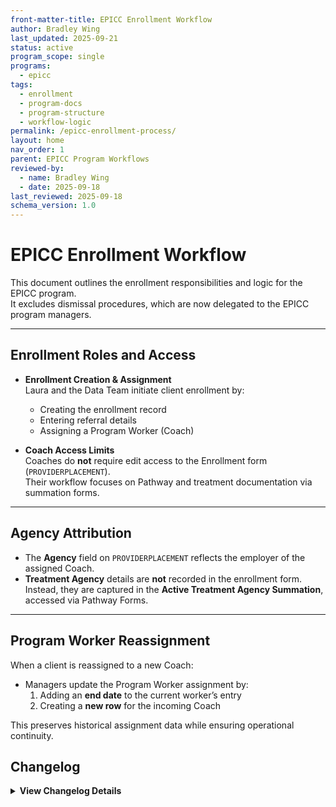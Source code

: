 ```yaml
---
front-matter-title: EPICC Enrollment Workflow  
author: Bradley Wing
last_updated: 2025-09-21
status: active
program_scope: single
programs:
  - epicc
tags:
  - enrollment
  - program-docs
  - program-structure
  - workflow-logic
permalink: /epicc-enrollment-process/
layout: home
nav_order: 1
parent: EPICC Program Workflows
reviewed-by:
  - name: Bradley Wing
  - date: 2025-09-18
last_reviewed: 2025-09-18
schema_version: 1.0
---
```


# EPICC Enrollment Workflow

This document outlines the enrollment responsibilities and logic for the EPICC program.  
It excludes dismissal procedures, which are now delegated to the EPICC program managers.

---

## Enrollment Roles and Access

- **Enrollment Creation & Assignment**  
  Laura and the Data Team initiate client enrollment by:  
  - Creating the enrollment record  
  - Entering referral details  
  - Assigning a Program Worker (Coach)

- **Coach Access Limits**  
  Coaches do **not** require edit access to the Enrollment form (`PROVIDERPLACEMENT`).  
  Their workflow focuses on Pathway and treatment documentation via summation forms.

---

## Agency Attribution

- The **Agency** field on `PROVIDERPLACEMENT` reflects the employer of the assigned Coach.  
- **Treatment Agency** details are **not** recorded in the enrollment form.  
  Instead, they are captured in the **Active Treatment Agency Summation**, accessed via Pathway Forms.

---

## Program Worker Reassignment

When a client is reassigned to a new Coach:

- Managers update the Program Worker assignment by:  
  1. Adding an **end date** to the current worker’s entry  
  2. Creating a **new row** for the incoming Coach

This preserves historical assignment data while ensuring operational continuity.  

## Changelog

<details markdown="1">
  <summary><strong>View Changelog Details</strong></summary>

### 2025

- **2025-10-04**: Adds collapsible `<details markdown="1"></details>` section to the changelog. Adds year subsection to better organize long changelog lists.
- **2025-09-21**: Adds `enrollment`, `program-docs`, `program-structure`, and `workflow-logic` tags to frontmatter. Adds `nav_order:` and `parent:` fields to frontmatter.
- **2025-09-19**: Adds `layout:` field to frontmatter.
- **2025-09-18**: Adds `program_scope:` and `programs:` fields to frontmatter.
- **2025-09-16**: Renames file to remove ambiguity about content.
- **2025-08-17**: Adds frontmatter yaml.
- **2025-07-28**: Adds Markdown file.

</details>
